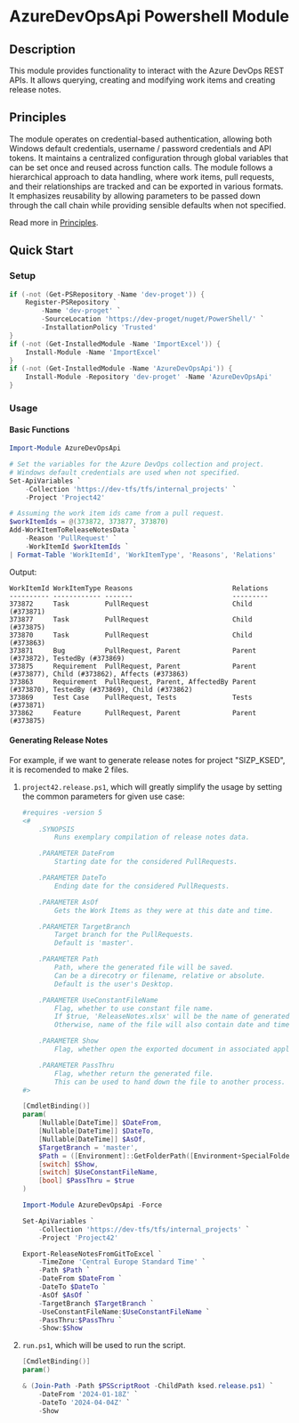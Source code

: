# AzureDevOpsApi Powershell Module

## Description

This module provides functionality to interact with the Azure DevOps REST APIs.
It allows querying, creating and modifying work items and creating release notes.

## Principles

The module operates on credential-based authentication, allowing both Windows
default credentials, username / password credentials and API tokens. It
maintains a centralized configuration through global variables that can be set
once and reused across function calls. The module follows a hierarchical
approach to data handling, where work items, pull requests, and their
relationships are tracked and can be exported in various formats. It
emphasizes reusability by allowing parameters to be passed down through the
call chain while providing sensible defaults when not specified.

Read more in [Principles](principles.md).

## Quick Start

### Setup

``` powershell
if (-not (Get-PSRepository -Name 'dev-proget')) {
    Register-PSRepository `
        -Name 'dev-proget' `
        -SourceLocation 'https://dev-proget/nuget/PowerShell/' `
        -InstallationPolicy 'Trusted'
}
if (-not (Get-InstalledModule -Name 'ImportExcel')) {
    Install-Module -Name 'ImportExcel'
}
if (-not (Get-InstalledModule -Name 'AzureDevOpsApi')) {
    Install-Module -Repository 'dev-proget' -Name 'AzureDevOpsApi'
}
```

### Usage

#### Basic Functions

``` powershell
Import-Module AzureDevOpsApi

# Set the variables for the Azure DevOps collection and project.
# Windows default credentials are used when not specified.
Set-ApiVariables `
    -Collection 'https://dev-tfs/tfs/internal_projects' `
    -Project 'Project42'

# Assuming the work item ids came from a pull request.
$workItemIds = @(373872, 373877, 373870)
Add-WorkItemToReleaseNotesData `
    -Reason 'PullRequest' `
    -WorkItemId $workItemIds `
| Format-Table 'WorkItemId', 'WorkItemType', 'Reasons', 'Relations'
```

Output:

``` text
WorkItemId WorkItemType Reasons                         Relations
---------- ------------ -------                         ---------
373872     Task         PullRequest                     Child (#373871)
373877     Task         PullRequest                     Child (#373875)
373870     Task         PullRequest                     Child (#373863)
373871     Bug          PullRequest, Parent             Parent (#373872), TestedBy (#373869)
373875     Requirement  PullRequest, Parent             Parent (#373877), Child (#373862), Affects (#373863)
373863     Requirement  PullRequest, Parent, AffectedBy Parent (#373870), TestedBy (#373869), Child (#373862)
373869     Test Case    PullRequest, Tests              Tests (#373871)
373862     Feature      PullRequest, Parent             Parent (#373875)
```

#### Generating Release Notes

For example, if we want to generate release notes for project "SIZP_KSED",
it is recomended to make 2 files.

1. `project42.release.ps1`, which will greatly simplify the usage by setting
the common parameters for given use case:

    ```powershell
    #requires -version 5
    <#
        .SYNOPSIS
            Runs exemplary compilation of release notes data.

        .PARAMETER DateFrom
            Starting date for the considered PullRequests.

        .PARAMETER DateTo
            Ending date for the considered PullRequests.

        .PARAMETER AsOf
            Gets the Work Items as they were at this date and time.

        .PARAMETER TargetBranch
            Target branch for the PullRequests.
            Default is 'master'.

        .PARAMETER Path
            Path, where the generated file will be saved.
            Can be a direcotry or filename, relative or absolute.
            Default is the user's Desktop.

        .PARAMETER UseConstantFileName
            Flag, whether to use constant file name.
            If $true, 'ReleaseNotes.xlsx' will be the name of generated file.
            Otherwise, name of the file will also contain date and time of creation.

        .PARAMETER Show
            Flag, whether open the exported document in associated application.

        .PARAMETER PassThru
            Flag, whether return the generated file.
            This can be used to hand down the file to another process.
    #>

    [CmdletBinding()]
    param(
        [Nullable[DateTime]] $DateFrom,
        [Nullable[DateTime]] $DateTo,
        [Nullable[DateTime]] $AsOf,
        $TargetBranch = 'master',
        $Path = ([Environment]::GetFolderPath([Environment+SpecialFolder]::Desktop)),
        [switch] $Show,
        [switch] $UseConstantFileName,
        [bool] $PassThru = $true
    )

    Import-Module AzureDevOpsApi -Force

    Set-ApiVariables `
        -Collection 'https://dev-tfs/tfs/internal_projects' `
        -Project 'Project42'

    Export-ReleaseNotesFromGitToExcel `
        -TimeZone 'Central Europe Standard Time' `
        -Path $Path `
        -DateFrom $DateFrom `
        -DateTo $DateTo `
        -AsOf $AsOf `
        -TargetBranch $TargetBranch `
        -UseConstantFileName:$UseConstantFileName `
        -PassThru:$PassThru `
        -Show:$Show
    ```

2. `run.ps1`, which will be used to run the script.

    ```powershell
    [CmdletBinding()]
    param()

    & (Join-Path -Path $PSScriptRoot -ChildPath ksed.release.ps1) `
        -DateFrom '2024-01-18Z' `
        -DateTo '2024-04-04Z' `
        -Show
    ```
